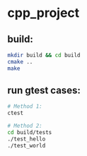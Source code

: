 # cpp_project
## build:
```bash
mkdir build && cd build
cmake ..
make
```

## run gtest cases:
```bash
# Method 1:
ctest

# Method 2:
cd build/tests
./test_hello
./test_world
```

